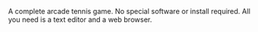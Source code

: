  A complete arcade tennis game. No special software or install required. All you need is a text editor and a web browser.
